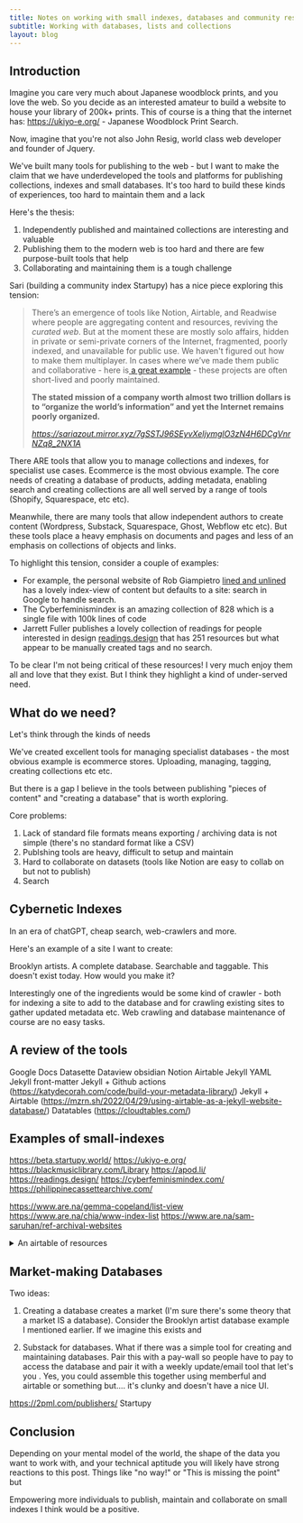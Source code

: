 ```yaml
---
title: Notes on working with small indexes, databases and community resources
subtitle: Working with databases, lists and collections
layout: blog
---
```


## Introduction

Imagine you care very much about Japanese woodblock prints, and you love the web. So you decide as an interested amateur to build a website to house your library of 200k+ prints. This of course is a thing that the internet has: <https://ukiyo-e.org/> - Japanese Woodblock Print Search.

Now, imagine that you're not also John Resig, world class web developer and founder of Jquery.

We've built many tools for publishing to the web - but I want to make the claim that we have underdeveloped the tools and platforms for publishing collections, indexes and small databases. It's too hard to build these kinds of experiences, too hard to maintain them and a lack 

Here's the thesis:
1. Independently published and maintained collections are interesting and valuable
2. Publishing them to the modern web is too hard and there are few purpose-built tools that help
3. Collaborating and maintaining them is a tough challenge

Sari (building a community index Startupy) has a nice piece exploring this tension:

<blockquote class="quoteback" darkmode="" data-title="Re-Organizing%20the%20World%E2%80%99s%20Information%3A%20Why%20we%20need%20more%20Boutique%E2%80%A6" data-author="Sari Azout" cite="https://sariazout.mirror.xyz/7gSSTJ96SEyvXeljymglO3zN4H6DCgVnrNZq8_2NX1A">
<p>There’s an emergence of tools like Notion, Airtable, and Readwise where people are aggregating content and resources, reviving the <em>curated web</em>. But at the moment these are mostly solo affairs, hidden in private or semi-private corners of the Internet, fragmented, poorly indexed, and unavailable for public use. We haven't figured out how to make them multiplayer. In cases where we’ve made them public and collaborative - here is<a href="https://docs.google.com/spreadsheets/d/16IDgIyPcfwJGG-zmXeMAenYbePQVHkc2P6WCwKEZgpk/htmlview#gid=0" rel="noopener" target="_blank"> a great example</a> - these projects are often short-lived and poorly maintained.</p>
<p><strong>The stated mission of a company worth almost two trillion dollars is to “organize the world’s information” and yet the Internet remains poorly organized.</strong></p>
<footer> <cite><a href="https://sariazout.mirror.xyz/7gSSTJ96SEyvXeljymglO3zN4H6DCgVnrNZq8_2NX1A">https://sariazout.mirror.xyz/7gSSTJ96SEyvXeljymglO3zN4H6DCgVnrNZq8_2NX1A</a></cite></footer>
</blockquote>
<script note="" src="https://cdn.jsdelivr.net/gh/Blogger-Peer-Review/quotebacks@1/quoteback.js"></script>

There ARE tools that allow you to manage collections and indexes, for specialist use cases. Ecommerce is the most obvious example. The core needs of creating a database of products, adding metadata, enabling search and creating collections are all well served by a range of tools (Shopify, Squarespace, etc etc).

Meanwhile, there are many tools that allow independent authors to create content (Wordpress, Substack, Squarespace, Ghost, Webflow etc etc). But these tools place a heavy emphasis on documents and pages and less of an emphasis on collections of objects and links.

To highlight this tension, consider a couple of examples:

* For example, the personal website of Rob Giampietro [lined and unlined](https://linedandunlined.com/) has a lovely index-view of content but defaults to a site: search in Google to handle search.
* The Cyberfeminismindex is an amazing collection of 828  which is a single file with 100k lines of code
* Jarrett Fuller publishes a lovely collection of readings for people interested in design [readings.design](https://readings.design/) that has 251 resources but what appear to be manually created tags and no search.

To be clear I'm not being critical of these resources! I very much enjoy them all and love that they exist. But I think they highlight a kind of under-served need.

## What do we need?

Let's think through the kinds of needs



We've created excellent tools for managing specialist databases - the most obvious example is ecommerce stores. Uploading, managing, tagging, creating collections etc etc.

But there is a gap I believe in the tools between publishing "pieces of content" and "creating a database" that is worth exploring.


Core problems:
1. Lack of standard file formats means exporting / archiving data is not simple (there's no standard format like a CSV)
2. Publshing tools are heavy, difficult to setup and maintain
3. Hard to collaborate on datasets (tools like Notion are easy to collab on but not to publish)
4. Search





## Cybernetic Indexes

In an era of chatGPT, cheap search, web-crawlers and more.

Here's an example of a site I want to create:

Brooklyn artists. A complete database. Searchable and taggable. This doesn't exist today. How would you make it?

Interestingly one of the ingredients would be some kind of crawler - both for indexing a site to add to the database and for crawling existing sites to gather updated metadata etc. Web crawling and database maintenance of course are no easy tasks.

## A review of the tools

Google Docs
Datasette
Dataview obsidian
Notion
Airtable
Jekyll YAML
Jekyll front-matter
Jekyll + Github actions (https://katydecorah.com/code/build-your-metadata-library/)
Jekyll + Airtable (https://mzrn.sh/2022/04/29/using-airtable-as-a-jekyll-website-database/)
Datatables (https://cloudtables.com/)

## Examples of small-indexes

https://beta.startupy.world/
https://ukiyo-e.org/
https://blackmusiclibrary.com/Library
https://apod.li/
https://readings.design/
https://cyberfeminismindex.com/
https://philippinecassettearchive.com/

https://www.are.na/gemma-copeland/list-view
https://www.are.na/chia/www-index-list
https://www.are.na/sam-saruhan/ref-archival-websites

<details class="ba b--black-20">
<summary>An airtable of resources</summary>
<iframe class="airtable-embed" src="https://airtable.com/embed/shrYY94GrqVB4HUsi?backgroundColor=green" frameborder="0" onmousewheel="" width="100%" height="533" style="background: transparent; border: 1px solid #ccc;"></iframe>
</details>

## Market-making Databases

Two ideas:

1) Creating a database creates a market (I'm sure there's some theory that a market IS a database). Consider the Brooklyn artist database example I mentioned earlier. If we imagine this exists and 

2) Substack for databases. What if there was a simple tool for creating and maintaining databases. Pair this with a pay-wall so people have to pay to access the database and pair it with a weekly update/email tool that let's you . Yes, you could assemble this together using memberful and airtable or something but.... it's clunky and doesn't have a nice UI.

https://2pml.com/publishers/
Startupy

## Conclusion

Depending on your mental model of the world, the shape of the data you want to work with, and your technical aptitude you will likely have strong reactions to this post. Things like "no way!" or "This is missing the point" but 

Empowering more individuals to publish, maintain and collaborate on small indexes I think would be a positive.
